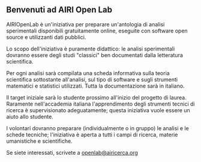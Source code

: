 ## Benvenuti ad AIRI Open Lab

 AIRIOpenLab è un'iniziativa per preparare un'antologia di analisi sperimentali disponibili gratuitamente online, eseguite con software open source e utilizzanti dati pubblici.

Lo scopo dell'iniziativa è puramente didattico: le analisi sperimentali dovranno essere degli studi "classici" ben documentati dalla letteratura scientifica.

Per ogni analisi sarà compilata una scheda informativa sulla teoria scientifica sottostante all'analisi, sul tipo di software e sugli strumenti matematici e statistici utilizzati.
Tutta la documentazione sarà in italiano.

Il target iniziale sarà lo studente prossimo all'inizio del progetto di laurea. Raramente nell'accademia italiana l'apprendimento degli strumenti tecnici di ricerca è supervisionato adeguatamente; questa iniziativa vuole essere un aiuto allo studente.

I volontari dovranno preparare (individualmente o in gruppo) le analisi e le schede tecniche; l'iniziativa è aperta a tutti i campi di ricerca, materie umanistiche e scientifiche.

Se siete interessati, scrivete a [openlab@airicerca.org](mailto:openlab@airicerca.org)
